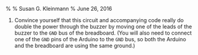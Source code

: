 %
% Susan G. Kleinmann
% June 26, 2016

1.  Convince yourself that this circuit and accompanying code really
do double the power through the buzzer by moving one of the leads of
the buzzer to the `GND` bus of the breadboard.  (You will also need to
connect one of the `GND` pins of the Arduino to the `GND` bus, so both
the Arduino and the breadboard are using the same ground.)

